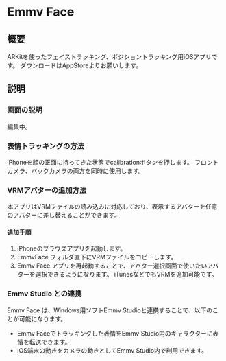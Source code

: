 # Emmv Face
## 概要
ARKitを使ったフェイストラッキング、ポジショントラッキング用iOSアプリです。
ダウンロードはAppStoreよりお願いします。

## 説明
### 画面の説明
編集中。
### 表情トラッキングの方法
iPhoneを顔の正面に持ってきた状態でcalibrationボタンを押します。
フロントカメラ、バックカメラの両方を同時に使用します。

### VRMアバターの追加方法
本アプリはVRMファイルの読み込みに対応しており、表示するアバターを任意のアバターに差し替えることができます。
#### 追加手順
1. iPhoneのブラウズアプリを起動します。
2. EmmvFace フォルダ直下にVRMファイルをコピーします。
3. Emmv Face アプリを再起動することで、アバター選択画面で使いたいアバターを選択できるようになります。
iTunesなどでもVRMを追加可能です。

### Emmv Studio との連携
Emmv Face は、Windows用ソフトEmmv Studioと連携することで、以下のことが可能になります。
* Emmv Faceでトラッキングした表情をEmmv Studio内のキャラクターに表情を転送できます。
* iOS端末の動きをカメラの動きとしてEmmv Studio内で利用できます。
